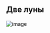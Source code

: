 ## Две луны  

![image](https://github.com/drug173/Python/assets/47415634/e680a470-ce32-4eb0-88f7-61475ecc5c5f)
